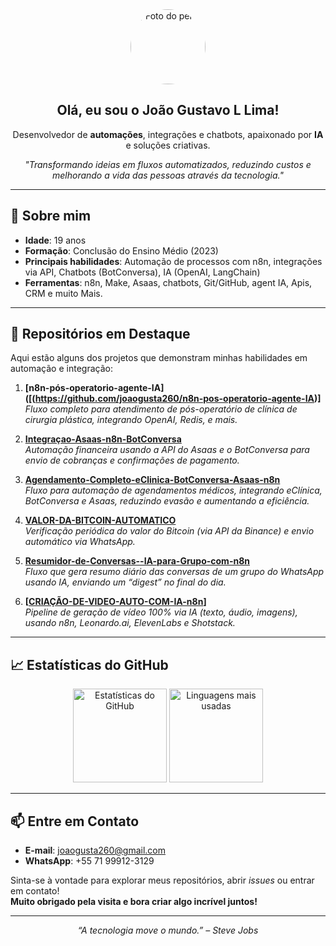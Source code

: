 <!-- 
    README de exemplo para o perfil GitHub de "joaogusta260".
    Para ativar este README no seu perfil, crie um repositório com o mesmo nome do seu usuário:
    joaogusta260/joaogusta260
    E coloque este arquivo como README.md na raiz.
-->

<div align="center">
  <img src="https://github.com/joaogusta260.png" width="120" style="border-radius: 50%;" alt="Foto do perfil" />
  <h2>Olá, eu sou o João Gustavo L Lima!</h2>
  <p>
    Desenvolvedor de <strong>automações</strong>, integrações e chatbots, 
    apaixonado por <strong>IA</strong> e soluções criativas.
  </p>
  <p>
    <em>
      "Transformando ideias em fluxos automatizados, reduzindo custos e melhorando a vida das pessoas através da tecnologia."
    </em>
  </p>
</div>

---

## 🚀 Sobre mim
- **Idade**: 19 anos  
- **Formação**: Conclusão do Ensino Médio (2023)  
- **Principais habilidades**: Automação de processos com n8n, integrações via API, Chatbots (BotConversa), IA (OpenAI, LangChain)  
- **Ferramentas**: n8n, Make, Asaas, chatbots, Git/GitHub, agent IA, Apis, CRM e muito Mais.

---

## 🌟 Repositórios em Destaque
Aqui estão alguns dos projetos que demonstram minhas habilidades em automação e integração:

1. **[n8n-pós-operatorio-agente-IA]([(https://github.com/joaogusta260/n8n-pos-operatorio-agente-IA)]**  
   _Fluxo completo para atendimento de pós-operatório de clínica de cirurgia plástica, integrando OpenAI, Redis, e mais._

2. **[Integraçao-Asaas-n8n-BotConversa](https://github.com/joaogusta260/Integracao-Asaas-n8n-BotConversa)**  
   _Automação financeira usando a API do Asaas e o BotConversa para envio de cobranças e confirmações de pagamento._

3. **[Agendamento-Completo-eClinica-BotConversa-Asaas-n8n](https://github.com/joaogusta260/Agendamento-Completo-eClinica-BotConversa-Asaas-n8n)**  
   _Fluxo para automação de agendamentos médicos, integrando eClínica, BotConversa e Asaas, reduzindo evasão e aumentando a eficiência._

4. **[VALOR-DA-BITCOIN-AUTOMATICO](https://github.com/joaogusta260/VALOR-DA-BITCOIN-AUTOMATICO)**  
   _Verificação periódica do valor do Bitcoin (via API da Binance) e envio automático via WhatsApp._

5. **[Resumidor-de-Conversas--IA-para-Grupo-com-n8n](https://github.com/joaogusta260/Resumidor-de-Conversas-Diarias-no-Grupo-com-IA)**  
   _Fluxo que gera resumo diário das conversas de um grupo do WhatsApp usando IA, enviando um “digest” no final do dia._

6. **[[CRIAÇÃO-DE-VIDEO-AUTO-COM-IA-n8n](https://github.com/joaogusta260/CRIACAO-DE-VIDEO-AUTO-COM-IA-N8N)]**  
   _Pipeline de geração de vídeo 100% via IA (texto, áudio, imagens), usando n8n, Leonardo.ai, ElevenLabs e Shotstack._

---

## 📈 Estatísticas do GitHub
<div align="center">
  <img src="https://github-readme-stats.vercel.app/api?username=joaogusta260&show_icons=true&theme=radical" alt="Estatísticas do GitHub" height="150"/>
  <img src="https://github-readme-stats.vercel.app/api/top-langs/?username=joaogusta260&layout=compact&theme=radical" alt="Linguagens mais usadas" height="150"/>
</div>

---

## 📫 Entre em Contato
- **E-mail**: [joaogusta260@gmail.com](mailto:joaogusta260@gmail.com)
- **WhatsApp**: +55 71 99912-3129

Sinta-se à vontade para explorar meus repositórios, abrir _issues_ ou entrar em contato!  
**Muito obrigado pela visita e bora criar algo incrível juntos!** 

---
<p align="center">
  <em>“A tecnologia move o mundo.” – Steve Jobs</em>
</p>
